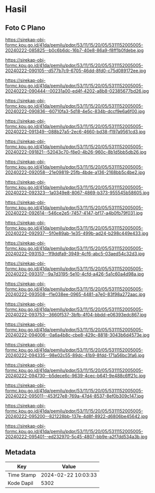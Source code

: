 # Hasil

## Foto C Plano

https://sirekap-obj-formc.kpu.go.id/41da/pemilu/pdpr/53/11/15/20/05/5311152005005-20240222-085825--b0c6b6dc-16b7-40e8-86a9-f8ff1b0fdebe.jpg

https://sirekap-obj-formc.kpu.go.id/41da/pemilu/pdpr/53/11/15/20/05/5311152005005-20240222-090105--d577b7c9-6705-46dd-8fd0-c75d089172ee.jpg

https://sirekap-obj-formc.kpu.go.id/41da/pemilu/pdpr/53/11/15/20/05/5311152005005-20240222-090444--00231a00-ed4f-4202-a8b8-02385677bd26.jpg

https://sirekap-obj-formc.kpu.go.id/41da/pemilu/pdpr/53/11/15/20/05/5311152005005-20240222-090836--60710fa3-5d18-4e5c-834b-dccf9e6a6f00.jpg

https://sirekap-obj-formc.kpu.go.id/41da/pemilu/pdpr/53/11/15/20/05/5311152005005-20240222-091349--088b27a5-2ec6-4660-bd38-f197a9561cd3.jpg

https://sirekap-obj-formc.kpu.go.id/41da/pemilu/pdpr/53/11/15/20/05/5311152005005-20240222-091821--52043c70-f8e0-4b26-960c-8b1d5bb5db26.jpg

https://sirekap-obj-formc.kpu.go.id/41da/pemilu/pdpr/53/11/15/20/05/5311152005005-20240222-092058--21e09819-25fb-4bde-a136-2168bb5c4be2.jpg

https://sirekap-obj-formc.kpu.go.id/41da/pemilu/pdpr/53/11/15/20/05/5311152005005-20240222-092323--1a0349e8-8067-4869-b373-955545b58605.jpg

https://sirekap-obj-formc.kpu.go.id/41da/pemilu/pdpr/53/11/15/20/05/5311152005005-20240222-092614--546ce2e5-7457-4147-bf17-a4b0fb79f031.jpg

https://sirekap-obj-formc.kpu.go.id/41da/pemilu/pdpr/53/11/15/20/05/5311152005005-20240222-092937--5f0e89ab-1e35-499b-ad24-b298c449e433.jpg

https://sirekap-obj-formc.kpu.go.id/41da/pemilu/pdpr/53/11/15/20/05/5311152005005-20240222-093153--1f9ddfa9-3949-4cf6-abc5-03aed54c32d3.jpg

https://sirekap-obj-formc.kpu.go.id/41da/pemilu/pdpr/53/11/15/20/05/5311152005005-20240222-093317--9a7d3195-5e10-4cfd-a426-5a1c60a4d98a.jpg

https://sirekap-obj-formc.kpu.go.id/41da/pemilu/pdpr/53/11/15/20/05/5311152005005-20240222-093508--f1e038ee-0965-4481-a7e0-83f98a272aac.jpg

https://sirekap-obj-formc.kpu.go.id/41da/pemilu/pdpr/53/11/15/20/05/5311152005005-20240222-093753--3660f537-3bfb-4f04-bbdd-e06393edc867.jpg

https://sirekap-obj-formc.kpu.go.id/41da/pemilu/pdpr/53/11/15/20/05/5311152005005-20240222-094006--0a6a4b8c-cbe8-429c-8818-3043b6d4573e.jpg

https://sirekap-obj-formc.kpu.go.id/41da/pemilu/pdpr/53/11/15/20/05/5311152005005-20240222-094335--98e02c55-89dc-41b9-8fdd-171a56bc3fa6.jpg

https://sirekap-obj-formc.kpu.go.id/41da/pemilu/pdpr/53/11/15/20/05/5311152005005-20240222-094730--b5dece6c-9639-4cec-b641-9e488c6ff21c.jpg

https://sirekap-obj-formc.kpu.go.id/41da/pemilu/pdpr/53/11/15/20/05/5311152005005-20240222-095011--453f27e8-769a-47d4-8537-8ef0b309c147.jpg

https://sirekap-obj-formc.kpu.go.id/41da/pemilu/pdpr/53/11/15/20/05/5311152005005-20240222-095200--821228bb-137e-4d8f-8922-d6806be45642.jpg

https://sirekap-obj-formc.kpu.go.id/41da/pemilu/pdpr/53/11/15/20/05/5311152005005-20240222-095401--ed232970-5c45-4807-bb9e-a2f7dd534a3b.jpg


## Metadata

| Key        | Value               |
| ---------- | ------------------- |
| Time Stamp | 2024-02-22 10:03:33 |
| Kode Dapil | 5302                |



